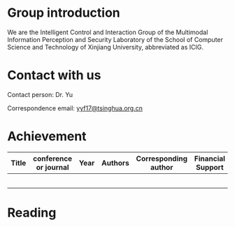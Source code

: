 # Group introduction
We are the Intelligent Control and Interaction Group of the Multimodal Information Perception and Security Laboratory of the School of Computer Science and Technology of Xinjiang University, abbreviated as ICIG.

# Contact with us

Contact person: Dr. Yu

Correspondence email: yyf17@tsinghua.org.cn

# Achievement

| Title | conference or journal |  Year | Authors | Corresponding author | Financial Support | Description | pdf | ppt | arxiv |
| ---   | ---                   | ---   | ---     | ---                  |  ---              | ---         | --- | --- | ---   | 
|       |                       |       |         |                      |                   |             |     |     |   https://arxiv.org/abs/2404.13509    | 
|       |                       |       |         |                      |                   |             |     |     |       | 


# Reading

